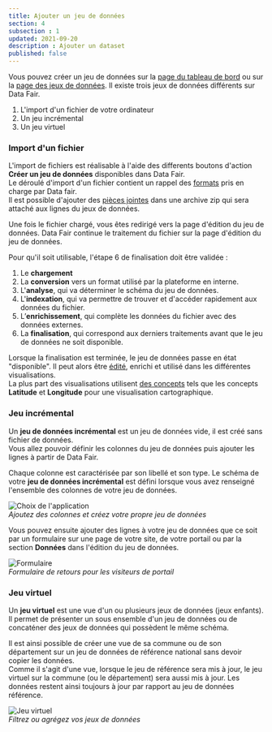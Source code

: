 ```yaml
---
title: Ajouter un jeu de données
section: 4
subsection : 1
updated: 2021-09-20
description : Ajouter un dataset
published: false
---
```


Vous pouvez créer un jeu de données sur la [page du tableau de bord](https://koumoul.com/s/data-fair/) ou sur la [page des jeux de données](https://koumoul.com/s/data-fair/datasets).
Il existe trois jeux de données différents sur Data Fair.
1. L'import d'un fichier de votre ordinateur
2. Un jeu incrémental
3. Un jeu virtuel

### Import d'un fichier

L'import de fichiers est réalisable à l'aide des differents boutons d'action **Créer un jeu de données** disponibles dans Data Fair.  
Le déroulé d'import d'un fichier contient un rappel des [formats](./user-guide/file-formats) pris en charge par Data fair.  
Il est possible d'ajouter des [pièces jointes](./user-guide/attachements) dans une archive zip qui sera attaché aux lignes du jeux de données.

Une fois le fichier chargé, vous êtes redirigé vers la page d'édition du jeu de données. Data Fair continue le traitement du fichier sur la page d'édition du jeu de données.  

Pour qu'il soit utilisable, l'étape 6 de finalisation doit être validée :  

1. Le **chargement**
2. La **conversion** vers un format utilisé par la plateforme en interne.
3. L'**analyse**, qui va déterminer le schéma du jeu de données.
4. L'**indexation**, qui va permettre de trouver et d'accéder rapidement aux données du fichier.
5. L’**enrichissement**, qui complète les données du fichier avec des données externes.
6. La **finalisation**, qui correspond aux derniers traitements avant que le jeu de données ne soit disponible.

<p>
</p>

Lorsque la finalisation est terminée, le jeu de données passe en état "disponible". Il peut alors être [édité](./user-guide/edition-dataset), enrichi et utilisé dans les différentes visualisations.  
La plus part des visualisations utilisent [des concepts](./user-guide/concept) tels que les concepts **Latitude** et **Longitude** pour une visualisation cartographique.

### Jeu incrémental

Un **jeu de données incrémental** est un jeu de données vide, il est créé sans fichier de données.  
Vous allez pouvoir définir les colonnes du jeu de données puis ajouter les lignes à partir de Data Fair.

Chaque colonne est caractérisée par son libellé et son type.
Le schéma de votre **jeu de données incrémental** est défini lorsque vous avez renseigné l'ensemble des colonnes de votre jeu de données.

![Choix de l'application](./images/user-guide/import-schema-incremental.jpg)  
*Ajoutez des colonnes et créez votre propre jeu de données*

Vous pouvez ensuite ajouter des lignes à votre jeu de données que ce soit par un formulaire sur une page de votre site, de votre portail ou par la section **Données** dans l'édition du jeu de données.

![Formulaire](./images/user-guide/import-formulaire.jpg)  
*Formulaire de retours pour les visiteurs de portail*

### Jeu virtuel

Un **jeu virtuel** est une vue d'un ou plusieurs jeux de données (jeux enfants).  
Il permet de présenter un sous ensemble d'un jeu de données ou de concaténer des jeux de données qui possèdent le même schéma.

Il est ainsi possible de créer une vue de sa commune ou de son département sur un jeu de données de référence national sans devoir copier les données.  
Comme il s'agit d'une vue, lorsque le jeu de référence sera mis à jour, le jeu virtuel sur la commune (ou le département) sera aussi mis à jour. Les données restent ainsi toujours à jour par rapport au jeu de données référence.

![Jeu virtuel](./images/user-guide/import-virtuel-valeur.jpg)  
*Filtrez ou agrégez vos jeux de données*

